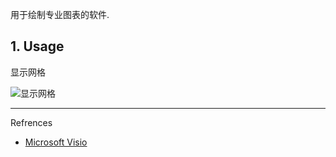 用于绘制专业图表的软件.

## 1. Usage

显示网格

![显示网格](C:\Users\sec\share\github\notes\images\Microsoft%20Visio\显示网格.png)

---

Refrences

- [Microsoft Visio](https://www.microsoft.com/en-in/microsoft-365/visio/flowchart-software)